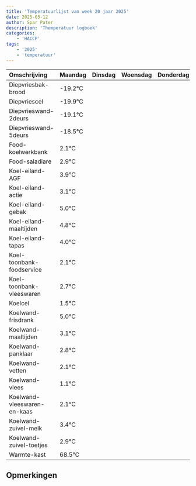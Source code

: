 ```yaml
---
title: 'Temperatuurlijst van week 20 jaar 2025'
date: 2025-05-12
author: Spar Pater
description: 'Themperatuur logboek'
categories:
    - 'HACCP'
tags:
    - '2025'
    - 'temperatuur'
---
```

|Omschrijving|Maandag|Dinsdag|Woensdag|Donderdag|Vrijdag|Zaterdag|Zondag|
|:---|:---|:---|:---|:---|:---|:---|:---|
|Diepvriesbak-brood|-19.2°C| | | | | | |
|Diepvriescel|-19.9°C| | | | | | |
|Diepvrieswand-2deurs|-19.1°C| | | | | | |
|Diepvrieswand-5deurs|-18.5°C| | | | | | |
|Food-koelwerkbank|2.1°C| | | | | | |
|Food-saladiare|2.9°C| | | | | | |
|Koel-eiland-AGF|3.9°C| | | | | | |
|Koel-eiland-actie|3.1°C| | | | | | |
|Koel-eiland-gebak|5.0°C| | | | | | |
|Koel-eiland-maaltijden|4.8°C| | | | | | |
|Koel-eiland-tapas|4.0°C| | | | | | |
|Koel-toonbank-foodservice|2.1°C| | | | | | |
|Koel-toonbank-vleeswaren|2.7°C| | | | | | |
|Koelcel|1.5°C| | | | | | |
|Koelwand-frisdrank|5.0°C| | | | | | |
|Koelwand-maaltijden|3.1°C| | | | | | |
|Koelwand-panklaar|2.8°C| | | | | | |
|Koelwand-vetten|2.1°C| | | | | | |
|Koelwand-vlees|1.1°C| | | | | | |
|Koelwand-vleeswaren-en-kaas|2.1°C| | | | | | |
|Koelwand-zuivel-melk|3.4°C| | | | | | |
|Koelwand-zuivel-toetjes|2.9°C| | | | | | |
|Warmte-kast|68.5°C| | | | | | |

## Opmerkingen


